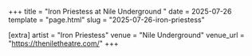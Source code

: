 +++
title = "Iron Priestess at Nile Underground "
date = 2025-07-26
template = "page.html"
slug = "2025-07-26-iron-priestess"

[extra]
artist = "Iron Priestess"
venue = "Nile Underground"
venue_url = "https://theniletheatre.com/"
+++
